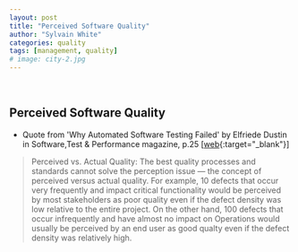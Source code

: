 ```yaml
---
layout: post
title: "Perceived Software Quality"
author: "Sylvain White"
categories: quality
tags: [management, quality]
# image: city-2.jpg
---
```

<br/>

## Perceived Software Quality

* Quote from 'Why Automated Software Testing Failed' by Elfriede Dustin 
in Software,Test & Performance magazine, p.25 [[web](https://issuu.com/mkristiansen/docs/stp-2008-10){:target="_blank"}]


> Perceived vs. Actual Quality: The best quality processes and standards cannot solve the perception issue — the concept of perceived versus actual quality. For example, 10 defects that occur very frequently and impact critical functionality would be perceived by most stakeholders as poor quality even if the defect density was low relative to the entire project. On the other hand, 100 defects that occur infrequently and have almost no impact on Operations would usually be
perceived by an end user as good qualty even if the defect density was relatively high.

